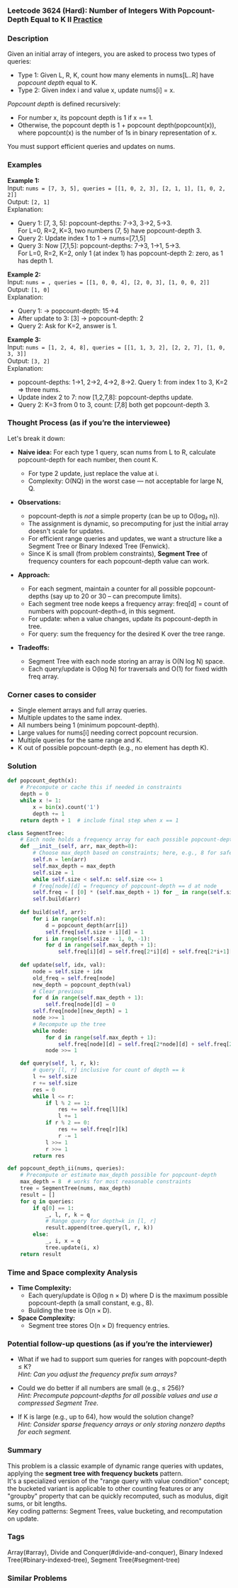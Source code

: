 ### Leetcode 3624 (Hard): Number of Integers With Popcount-Depth Equal to K II [Practice](https://leetcode.com/problems/number-of-integers-with-popcount-depth-equal-to-k-ii)

### Description  
Given an initial array of integers, you are asked to process two types of queries:
- Type 1: Given L, R, K, count how many elements in nums[L..R] have *popcount depth* equal to K.
- Type 2: Given index i and value x, update nums[i] = x.

*Popcount depth* is defined recursively:  
- For number x, its popcount depth is 1 if x == 1.  
- Otherwise, the popcount depth is 1 + popcount depth(popcount(x)), where popcount(x) is the number of 1s in binary representation of x.

You must support efficient queries and updates on nums.

### Examples  

**Example 1:**  
Input: `nums = [7, 3, 5], queries = [[1, 0, 2, 3], [2, 1, 1], [1, 0, 2, 2]]`  
Output: `[2, 1]`  
Explanation:  
- Query 1: [7, 3, 5]: popcount-depths: 7→3, 3→2, 5→3.  
  For L=0, R=2, K=3, two numbers (7, 5) have popcount-depth 3.  
- Query 2: Update index 1 to 1 → nums=[7,1,5]
- Query 3: Now [7,1,5]: popcount-depths: 7→3, 1→1, 5→3.  
  For L=0, R=2, K=2, only 1 (at index 1) has popcount-depth 2: zero, as 1 has depth 1.

**Example 2:**  
Input: `nums = , queries = [[1, 0, 0, 4], [2, 0, 3], [1, 0, 0, 2]]`  
Output: `[1, 0]`  
Explanation:  
- Query 1:  → popcount-depth: 15→4
- After update to 3: [3] → popcount-depth: 2
- Query 2: Ask for K=2, answer is 1.

**Example 3:**  
Input: `nums = [1, 2, 4, 8], queries = [[1, 1, 3, 2], [2, 2, 7], [1, 0, 3, 3]]`  
Output: `[3, 2]`  
Explanation:  
- popcount-depths: 1→1, 2→2, 4→2, 8→2. Query 1: from index 1 to 3, K=2 ⇒ three nums.
- Update index 2 to 7: now [1,2,7,8]: popcount-depths update.
- Query 2: K=3 from 0 to 3, count: [7,8] both get popcount-depth 3.

### Thought Process (as if you’re the interviewee)  
Let's break it down:
- **Naive idea:** For each type 1 query, scan nums from L to R, calculate popcount-depth for each number, then count K.
  - For type 2 update, just replace the value at i.
  - Complexity: O(NQ) in the worst case — not acceptable for large N, Q.

- **Observations:**
  - popcount-depth is *not* a simple property (can be up to O(log₂ n)).
  - The assignment is dynamic, so precomputing for just the initial array doesn't scale for updates.
  - For efficient range queries and updates, we want a structure like a Segment Tree or Binary Indexed Tree (Fenwick).
  - Since K is small (from problem constraints), **Segment Tree** of frequency counters for each popcount-depth value can work.

- **Approach:**
  - For each segment, maintain a counter for all possible popcount-depths (say up to 20 or 30 – can precompute limits).
  - Each segment tree node keeps a frequency array: freq[d] = count of numbers with popcount-depth=d, in this segment.
  - For update: when a value changes, update its popcount-depth in tree.
  - For query: sum the frequency for the desired K over the tree range.

- **Tradeoffs:**
  - Segment Tree with each node storing an array is O(N log N) space.
  - Each query/update is O(log N) for traversals and O(1) for fixed width freq array.

### Corner cases to consider  
- Single element arrays and full array queries.
- Multiple updates to the same index.
- All numbers being 1 (minimum popcount-depth).
- Large values for nums[i] needing correct popcount recursion.
- Multiple queries for the same range and K.
- K out of possible popcount-depth (e.g., no element has depth K).

### Solution

```python
def popcount_depth(x):
    # Precompute or cache this if needed in constraints
    depth = 0
    while x != 1:
        x = bin(x).count('1')
        depth += 1
    return depth + 1  # include final step when x == 1

class SegmentTree:
    # Each node holds a frequency array for each possible popcount-depth
    def __init__(self, arr, max_depth=8):
        # Choose max_depth based on constraints; here, e.g., 8 for safe
        self.n = len(arr)
        self.max_depth = max_depth
        self.size = 1
        while self.size < self.n: self.size <<= 1
        # freq[node][d] = frequency of popcount-depth == d at node
        self.freq = [ [0] * (self.max_depth + 1) for _ in range(self.size * 2) ]
        self.build(arr)
    
    def build(self, arr):
        for i in range(self.n):
            d = popcount_depth(arr[i])
            self.freq[self.size + i][d] = 1
        for i in range(self.size - 1, 0, -1):
            for d in range(self.max_depth + 1):
                self.freq[i][d] = self.freq[2*i][d] + self.freq[2*i+1][d]
    
    def update(self, idx, val):
        node = self.size + idx
        old_freq = self.freq[node]
        new_depth = popcount_depth(val)
        # Clear previous
        for d in range(self.max_depth + 1):
            self.freq[node][d] = 0
        self.freq[node][new_depth] = 1
        node >>= 1
        # Recompute up the tree
        while node:
            for d in range(self.max_depth + 1):
                self.freq[node][d] = self.freq[2*node][d] + self.freq[2*node+1][d]
            node >>= 1

    def query(self, l, r, k):
        # query [l, r] inclusive for count of depth == k
        l += self.size
        r += self.size
        res = 0
        while l <= r:
            if l % 2 == 1:
                res += self.freq[l][k]
                l += 1
            if r % 2 == 0:
                res += self.freq[r][k]
                r -= 1
            l >>= 1
            r >>= 1
        return res

def popcount_depth_ii(nums, queries):
    # Precompute or estimate max_depth possible for popcount-depth
    max_depth = 8  # works for most reasonable constraints
    tree = SegmentTree(nums, max_depth)
    result = []
    for q in queries:
        if q[0] == 1:
            _, l, r, k = q
            # Range query for depth=k in [l, r]
            result.append(tree.query(l, r, k))
        else:
            _, i, x = q
            tree.update(i, x)
    return result
```

### Time and Space complexity Analysis  

- **Time Complexity:**  
  - Each query/update is O(log n × D) where D is the maximum possible popcount-depth (a small constant, e.g., 8).
  - Building the tree is O(n × D).
- **Space Complexity:**  
  - Segment tree stores O(n × D) frequency entries.

### Potential follow-up questions (as if you’re the interviewer)  

- What if we had to support sum queries for ranges with popcount-depth ≤ K?  
  *Hint: Can you adjust the frequency prefix sum arrays?*  

- Could we do better if all numbers are small (e.g., ≤ 256)?  
  *Hint: Precompute popcount-depths for all possible values and use a compressed Segment Tree.*  

- If K is large (e.g., up to 64), how would the solution change?  
  *Hint: Consider sparse frequency arrays or only storing nonzero depths for each segment.*  

### Summary
This problem is a classic example of dynamic range queries with updates, applying the **segment tree with frequency buckets** pattern.  
It's a specialized version of the "range query with value condition" concept; the bucketed variant is applicable to other counting features or any "groupby" property that can be quickly recomputed, such as modulus, digit sums, or bit lengths.  
Key coding patterns: Segment Trees, value bucketing, and recomputation on update.

### Tags
Array(#array), Divide and Conquer(#divide-and-conquer), Binary Indexed Tree(#binary-indexed-tree), Segment Tree(#segment-tree)

### Similar Problems
